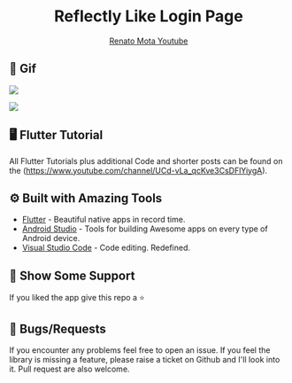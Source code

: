 <h1 align="center"> Reflectly Like Login Page</h1>

</h1>
<p align="center">
   <a href="https://github.com/RenatoLucasMota">
    </h1>Renato Mota</h1>
  </a>
   <a href="https://www.youtube.com/channel/UCd-vLa_qcKve3CsDFlYiygA">
    </h1>Youtube</h1>
  </a>
 
</p>


## 📱 Gif #


![](https://github.com/RenatoLucasMota/ReflectlyDesignInspiration/blob/master/gif/gif1.gif?raw=true)

![](https://github.com/RenatoLucasMota/ReflectlyDesignInspiration/blob/master/gif/gif2.gif?raw=true)

## 🖥 Flutter Tutorial
All Flutter Tutorials plus additional Code and shorter posts can be found on the (https://www.youtube.com/channel/UCd-vLa_qcKve3CsDFlYiygA). 

## ⚙️ Built with Amazing Tools
* [Flutter](https://flutter.dev/) - Beautiful native apps in record time.
* [Android Studio](https://developer.android.com/studio/index.html/) - Tools for building Awesome apps on every type of Android device.
* [Visual Studio Code](https://code.visualstudio.com/) - Code editing. Redefined.


## 🤝 Show Some Support #
If you liked the app give this repo a ⭐️ 


## 🐞 Bugs/Requests #
If you encounter any problems feel free to open an issue. If you feel the library is missing a feature, please raise a ticket on Github and I'll look into it. Pull request are also welcome.
